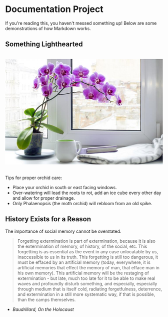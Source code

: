 # Documentation Project

If you're reading this, you haven't messed something up! Below are some demonstrations of how Markdown works.


## Something Lighthearted

&nbsp;
![Orchids](../figures/orchids.jpg)
&nbsp;

Tips for proper orchid care:

- Place your orchid in south or east facing windows.
- Over-watering will lead the roots to rot, add an ice cube every other day and allow for proper drainage.
- Only Phalaenopsis (the moth orchid) will rebloom from an old spike.


## History Exists for a Reason

The importance of social memory cannot be overstated.

> Forgetting extermination is part of extermination, because it is also the extermination of memory, of history, of the social, etc. This forgetting is as essential as the event in any case unlocatable by us, inaccessible to us in its truth. This forgetting is still too dangerous, it must be effaced by an artificial memory (today, everywhere, it is artificial memories that effect the memory of man, that efface man in his own memory). This artificial memory will be the restaging of extermination - but late, much too late for it to be able to make real waves and profoundly disturb something, and especially, especially through medium that is itself cold, radiating forgetfulness, deterrence, and extermination in a still more systematic way, if that is possible, than the camps themselves.
- *Baudrillard, On the Holocaust*

